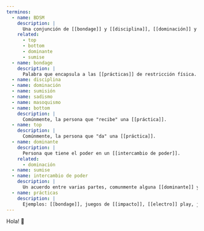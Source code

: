 ```yaml
---
terminos:
  - name: BDSM
    description: |
      Una conjunción de [[bondage]] y [[disciplina]], [[dominación]] y [[sumisión]], y [[sadismo]] y [[masoquismo]].
    related: 
      - top
      - bottom
      - dominante
      - sumise
  - name: bondage
    description: |
      Palabra que encapsula a las [[prácticas]] de restricción física.
  - name: disciplina
  - name: dominación
  - name: sumisión
  - name: sadismo
  - name: masoquismo
  - name: bottom
    description: |
      Comúnmente, la persona que "recibe" una [[práctica]]. 
  - name: top
    description: |
      Comúnmente, la persona que "da" una [[práctica]].  
  - name: dominante
    description: |
      Persona que tiene el poder en un [[intercambio de poder]]. 
    related: 
      - dominación
  - name: sumise
  - name: intercambio de poder
    description: |
      Un acuerdo entre varias partes, comunmente alguna [[dominante]] y alguna [[sumisa]], donde la parte [[sumisa]] le entrega poder sobre aspectos de sí misma a la [[dominante]].
  - name: prácticas
    description: |
      Ejemplos: [[bondage]], juegos de [[impacto]], [[electro]] play, juegos con [[cuchillos]], etc...
---
```


Hola! 👋
